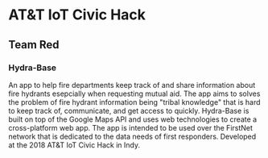 # AT&T IoT Civic Hack
## Team Red
### Hydra-Base
An app to help fire departments keep track of and share information about fire hydrants esepcially when requesting mutual aid.  The app aims to solves the problem of fire hydrant information being "tribal knowledge" that is hard to keep track of, communicate, and get access to quickly.
Hydra-Base is built on top of the Google Maps API and uses web technologies to create a cross-platform web app.  The app is intended to be used over the FirstNet network that is dedicated to the data needs of first responders.
Developed at the 2018 AT&T IoT Civic Hack in Indy.
